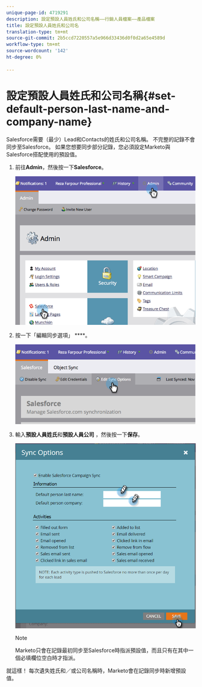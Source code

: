 ```yaml
---
unique-page-id: 4719291
description: 設定預設人員姓氏和公司名稱——行銷人員檔案——產品檔案
title: 設定預設人員姓氏和公司名
translation-type: tm+mt
source-git-commit: 2b5ccd7220557a5e966d33436d0f0d2a65e4589d
workflow-type: tm+mt
source-wordcount: '142'
ht-degree: 0%

---
```



# 設定預設人員姓氏和公司名稱{#set-default-person-last-name-and-company-name}

Salesforce需要（最少）Lead和Contacts的姓氏和公司名稱。 不完整的記錄不會同步至Salesforce。 如果您想要同步部分記錄，您必須設定Marketo與Salesforce搭配使用的預設值。

1. 前往&#x200B;**Admin**，然後按一下&#x200B;**Salesforce**。

   ![](assets/image2014-12-9-13-3a41-3a58.png)

1. 按一下「編輯同步選項」 ****。

   ![](assets/image2014-12-9-13-3a42-3a6.png)

1. 輸入&#x200B;**預設人員姓氏**&#x200B;和&#x200B;**預設人員公司** ，然後按一下&#x200B;**保存**。

   ![](assets/sync-options-hands.png)

   >[!NOTE]
   >
   >Marketo只會在記錄最初同步至Salesforce時指派預設值，而且只有在其中一個必填欄位空白時才指派。

就這樣！ 每次遺失姓氏和／或公司名稱時，Marketo會在記錄同步時新增預設值。
